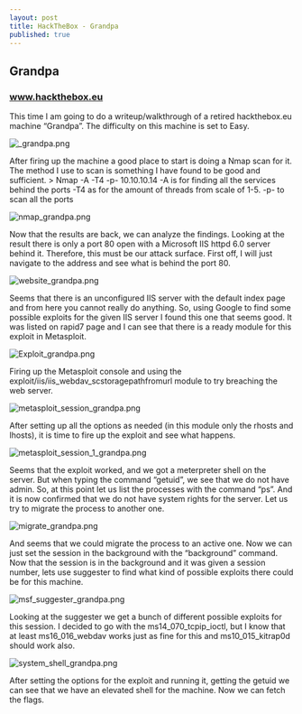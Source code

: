```yaml
---
layout: post
title: HackTheBox - Grandpa
published: true
---
```

## Grandpa
### www.hackthebox.eu

This time I am going to do a writeup/walkthrough of a retired hackthebox.eu machine “Grandpa”. The difficulty on this machine is set to Easy.

![_grandpa.png]({{site.baseurl}}/_posts/_grandpa.png)

After firing up the machine a good place to start is doing a Nmap scan for it. The method I use to scan is something I have found to be good and sufficient. 
	> Nmap -A -T4 -p- 10.10.10.14
	-A is for finding all the services behind the ports
	-T4 as for the amount of threads from scale of 1-5. 
	-p- to scan all the ports
    
![nmap_grandpa.png]({{site.baseurl}}/_posts/nmap_grandpa.png)

Now that the results are back, we can analyze the findings. Looking at the result there is only a port 80 open with a Microsoft IIS httpd 6.0 server behind it. Therefore, this must be our attack surface. First off, I will just navigate to the address and see what is behind the port 80.

![website_grandpa.png]({{site.baseurl}}/_posts/website_grandpa.png)

Seems that there is an unconfigured IIS server with the default index page and from here you cannot really do anything. So, using Google to find some possible exploits for the given IIS server I found this one that seems good. It was listed on rapid7 page and I can see that there is a ready module for this exploit in Metasploit.

![Exploit_grandpa.png]({{site.baseurl}}/_posts/Exploit_grandpa.png)

Firing up the Metasploit console and using the exploit/iis/iis_webdav_scstoragepathfromurl module to try breaching the web server.

![metasploit_session_grandpa.png]({{site.baseurl}}/_posts/metasploit_session_grandpa.png)

After setting up all the options as needed (in this module only the rhosts and lhosts), it is time to fire up the exploit and see what happens.

![metasploit_session_1_grandpa.png]({{site.baseurl}}/_posts/metasploit_session_1_grandpa.png)

Seems that the exploit worked, and we got a meterpreter shell on the server. But when typing the command “getuid”, we see that we do not have admin. So, at this point let us list the processes with the command “ps”. And it is now confirmed that we do not have system rights for the server. Let us try to migrate the process to another one.

![migrate_grandpa.png]({{site.baseurl}}/_posts/migrate_grandpa.png)

And seems that we could migrate the process to an active one. Now we can just set the session in the background with the “background” command.
Now that the session is in the background and it was given a session number, lets use suggester to find what kind of possible exploits there could be for this machine.

![msf_suggester_grandpa.png]({{site.baseurl}}/_posts/msf_suggester_grandpa.png)

Looking at the suggester we get a bunch of different possible exploits for this session. I decided to go with the ms14_070_tcpip_ioctl, but I know that at least ms16_016_webdav works just as fine for this and ms10_015_kitrap0d should work also. 

![system_shell_grandpa.png]({{site.baseurl}}/_posts/system_shell_grandpa.png)

After setting the options for the exploit and running it, getting the getuid we can see that we have an elevated shell for the machine. Now we can fetch the flags.
